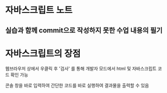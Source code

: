 자바스크립트 노트
================

실습과 함께 commit으로 작성하지 못한 수업 내용의 필기
--------------------------------------------------

# 자바스크립트의 장점
웹브라우저 상에서 우클릭 후 '검사' 를 통해 개발자 모드에서 html 및 자바스크립트 코드 확인 가능

콘솔 창을 바로 입력하여 간단한 코드를 바로 실행하여 결과물을 출력할 수 있음
